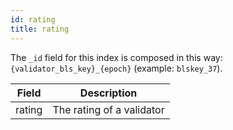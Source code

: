```yaml
---
id: rating
title: rating
---
```


The `_id` field for this index is composed in this way: `{validator_bls_key}_{epoch}` (example: `blskey_37`).


| Field     | Description                                                     |
|-----------|-----------------------------------------------------------------|
| rating    | The rating of a validator                                       |
